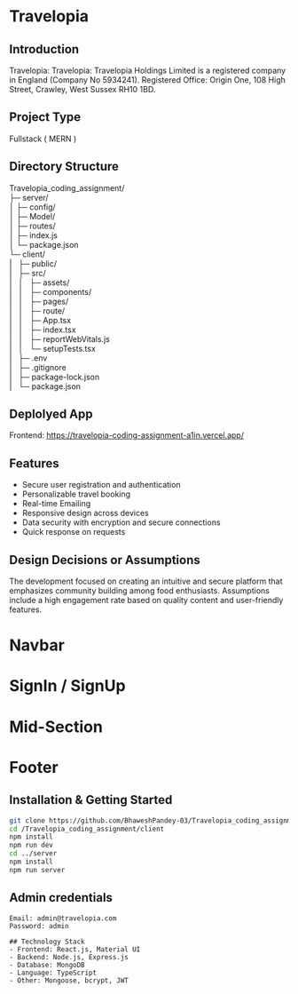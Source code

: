 # Travelopia

## Introduction
Travelopia: Travelopia: Travelopia Holdings Limited is a registered company in England (Company No 5934241). Registered Office: Origin One, 108 High Street, Crawley, West Sussex RH10 1BD.
## Project Type
Fullstack ( MERN )

## Directory Structure
Travelopia_coding_assignment/<br>
├─ server/<br>
│  ├─ config/<br>
│  ├─ Model/<br>
│  ├─ routes/<br>
│  ├─ index.js<br>
│  └─ package.json<br>
└─ client/<br>
|&nbsp;&nbsp;&nbsp;├─ public/<br>
|&nbsp;&nbsp;&nbsp;├─ src/<br>
|&nbsp;&nbsp;&nbsp;│&nbsp;&nbsp;&nbsp;├─ assets/<br>
|&nbsp;&nbsp;&nbsp;│&nbsp;&nbsp;&nbsp;├─ components/<br>
|&nbsp;&nbsp;&nbsp;│&nbsp;&nbsp;&nbsp;├─ pages/<br>
|&nbsp;&nbsp;&nbsp;│&nbsp;&nbsp;&nbsp;├─ route/<br>
|&nbsp;&nbsp;&nbsp;│&nbsp;&nbsp;&nbsp;├─ App.tsx<br>
|&nbsp;&nbsp;&nbsp;│&nbsp;&nbsp;&nbsp;├─ index.tsx<br>
|&nbsp;&nbsp;&nbsp;│&nbsp;&nbsp;&nbsp;├─ reportWebVitals.js<br>
|&nbsp;&nbsp;&nbsp;│&nbsp;&nbsp;&nbsp;└─ setupTests.tsx<br>
|&nbsp;&nbsp;&nbsp;├─ .env<br>
|&nbsp;&nbsp;&nbsp;├─ .gitignore<br>
|&nbsp;&nbsp;&nbsp;├─ package-lock.json<br>
|&nbsp;&nbsp;&nbsp;└─ package.json<br>



## Deplolyed App
Frontend: https://travelopia-coding-assignment-a1in.vercel.app/

## Features
- Secure user registration and authentication
- Personalizable travel booking
- Real-time Emailing 
- Responsive design across devices
- Data security with encryption and secure connections
- Quick response on requests

## Design Decisions or Assumptions
The development focused on creating an intuitive and secure platform that emphasizes community building among food enthusiasts. Assumptions include a high engagement rate based on quality content and user-friendly features.

# Navbar

# SignIn / SignUp

# Mid-Section


# Footer


## Installation & Getting Started
```bash
git clone https://github.com/BhaweshPandey-03/Travelopia_coding_assignment
cd /Travelopia_coding_assignment/client
npm install
npm run dev
cd ../server
npm install
npm run server
```

## Admin credentials
```
Email: admin@travelopia.com
Password: admin

## Technology Stack
- Frontend: React.js, Material UI
- Backend: Node.js, Express.js
- Database: MongoDB
- Language: TypeScript
- Other: Mongoose, bcrypt, JWT
